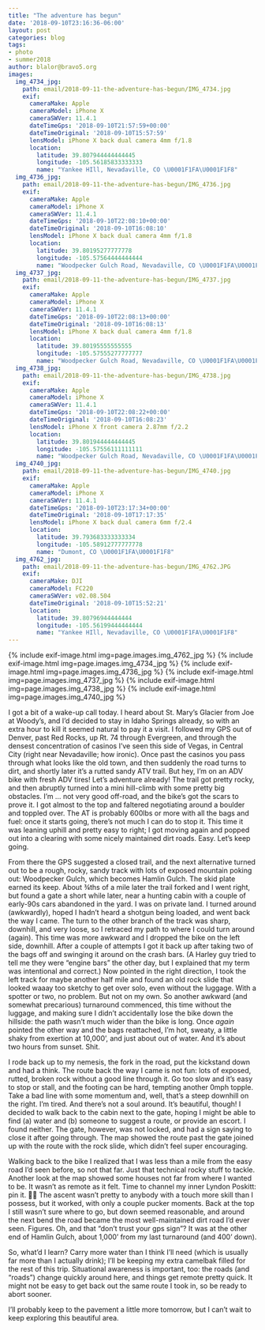 ```yaml
---
title: "The adventure has begun"
date: '2018-09-10T23:16:36-06:00'
layout: post
categories: blog
tags:
- photo
- summer2018
author: blalor@bravo5.org
images:
  img_4734_jpg:
    path: email/2018-09-11-the-adventure-has-begun/IMG_4734.jpg
    exif:
      cameraMake: Apple
      cameraModel: iPhone X
      cameraSWVer: 11.4.1
      dateTimeGps: '2018-09-10T21:57:59+00:00'
      dateTimeOriginal: '2018-09-10T15:57:59'
      lensModel: iPhone X back dual camera 4mm f/1.8
      location:
        latitude: 39.807944444444445
        longitude: -105.56185833333333
        name: "Yankee HIll, Nevadaville, CO \U0001F1FA\U0001F1F8"
  img_4736_jpg:
    path: email/2018-09-11-the-adventure-has-begun/IMG_4736.jpg
    exif:
      cameraMake: Apple
      cameraModel: iPhone X
      cameraSWVer: 11.4.1
      dateTimeGps: '2018-09-10T22:08:10+00:00'
      dateTimeOriginal: '2018-09-10T16:08:10'
      lensModel: iPhone X back dual camera 4mm f/1.8
      location:
        latitude: 39.80195277777778
        longitude: -105.57564444444444
        name: "Woodpecker Gulch Road, Nevadaville, CO \U0001F1FA\U0001F1F8"
  img_4737_jpg:
    path: email/2018-09-11-the-adventure-has-begun/IMG_4737.jpg
    exif:
      cameraMake: Apple
      cameraModel: iPhone X
      cameraSWVer: 11.4.1
      dateTimeGps: '2018-09-10T22:08:13+00:00'
      dateTimeOriginal: '2018-09-10T16:08:13'
      lensModel: iPhone X back dual camera 4mm f/1.8
      location:
        latitude: 39.80195555555555
        longitude: -105.57555277777777
        name: "Woodpecker Gulch Road, Nevadaville, CO \U0001F1FA\U0001F1F8"
  img_4738_jpg:
    path: email/2018-09-11-the-adventure-has-begun/IMG_4738.jpg
    exif:
      cameraMake: Apple
      cameraModel: iPhone X
      cameraSWVer: 11.4.1
      dateTimeGps: '2018-09-10T22:08:22+00:00'
      dateTimeOriginal: '2018-09-10T16:08:23'
      lensModel: iPhone X front camera 2.87mm f/2.2
      location:
        latitude: 39.801944444444445
        longitude: -105.57556111111111
        name: "Woodpecker Gulch Road, Nevadaville, CO \U0001F1FA\U0001F1F8"
  img_4740_jpg:
    path: email/2018-09-11-the-adventure-has-begun/IMG_4740.jpg
    exif:
      cameraMake: Apple
      cameraModel: iPhone X
      cameraSWVer: 11.4.1
      dateTimeGps: '2018-09-10T23:17:34+00:00'
      dateTimeOriginal: '2018-09-10T17:17:35'
      lensModel: iPhone X back dual camera 6mm f/2.4
      location:
        latitude: 39.793683333333334
        longitude: -105.58912777777778
        name: "Dumont, CO \U0001F1FA\U0001F1F8"
  img_4762_jpg:
    path: email/2018-09-11-the-adventure-has-begun/IMG_4762.JPG
    exif:
      cameraMake: DJI
      cameraModel: FC220
      cameraSWVer: v02.08.504
      dateTimeOriginal: '2018-09-10T15:52:21'
      location:
        latitude: 39.80796944444444
        longitude: -105.56199444444444
        name: "Yankee HIll, Nevadaville, CO \U0001F1FA\U0001F1F8"
---
```


{% include exif-image.html img=page.images.img_4762_jpg %}
{% include exif-image.html img=page.images.img_4734_jpg %}
{% include exif-image.html img=page.images.img_4736_jpg %}
{% include exif-image.html img=page.images.img_4737_jpg %}
{% include exif-image.html img=page.images.img_4738_jpg %}
{% include exif-image.html img=page.images.img_4740_jpg %}

I got a bit of a wake-up call today. I heard about St. Mary’s Glacier from Joe at Woody’s, and I’d decided to stay in Idaho Springs already, so with an extra hour to kill it seemed natural to pay it a visit. I followed my GPS out of Denver, past Red Rocks, up Rt. 74 through Evergreen, and through the densest concentration of casinos I’ve seen this side of Vegas, in Central City (right near Nevadaville; how ironic). Once past the casinos you pass through what looks like the old town, and then suddenly the road turns to dirt, and shortly later it’s a rutted sandy ATV trail. But hey, I’m on an ADV bike with fresh ADV tires! Let’s adventure already!  The trail got pretty rocky, and then abruptly turned into a mini hill-climb with some pretty big obstacles. I’m … not very good off-road, and the bike’s got the scars to prove it. I got almost to the top and faltered negotiating around a boulder and toppled over. The AT is probably 600lbs or more with all the bags and fuel: once it starts going, there’s not much I can do to stop it. This time it was leaning uphill and pretty easy to right; I got moving again and popped out into a clearing with some nicely maintained dirt roads. Easy. Let’s keep going. 

From there the GPS suggested a closed trail, and the next alternative turned out to be a rough, rocky, sandy track with lots of exposed mountain poking out: Woodpecker Gulch, which becomes Hamlin Gulch. The skid plate earned its keep. About ¾ths of a mile later the trail forked and I went right, but found a gate a short while later, near a hunting cabin with a couple of early-90s cars abandoned in the yard. I was on private land. I turned around (awkwardly), hoped I hadn’t heard a shotgun being loaded, and went back the way I came. The turn to the other branch of the track was sharp, downhill, and very loose, so I retraced my path to where I could turn around (again). This time was more awkward and I dropped the bike on the left side, downhill. After a couple of attempts I got it back up after taking two of the bags off and swinging it around on the crash bars. (A Harley guy tried to tell me they were “engine bars” the other day, but I explained that my term was intentional and correct.)  Now pointed in the right direction, I took the left track for maybe another half mile and found an old rock slide that looked waaay too sketchy to get over solo, even without the luggage. With a spotter or two, no problem. But not on my own. So another awkward (and somewhat precarious) turnaround commenced, this time without the luggage, and making sure I didn’t accidentally lose the bike down the hillside: the path wasn’t much wider than the bike is long. Once _again_ pointed the other way and the bags reattached, I’m hot, sweaty, a little shaky from exertion at 10,000’, and just about out of water. And it’s about two hours from sunset. Shit. 

I rode back up to my nemesis, the fork in the road, put the kickstand down and had a think. The route back the way I came is not fun: lots of exposed, rutted, broken rock without a good line through it. Go too slow and it’s easy to stop or stall, and the footing can be hard, tempting another 0mph topple. Take a bad line with some momentum and, well, that’s a steep downhill on the right. I’m tired. And there’s not a soul around. It’s beautiful, though! I decided to walk back to the cabin next to the gate, hoping I might be able to find (a) water and (b) someone to suggest a route, or provide an escort. I found neither. The gate, however, was not locked, and had a sign saying to close it after going through. The map showed the route past the gate joined up with the route with the rock slide, which didn’t feel super encouraging. 

Walking back to the bike I realized that I was less than a mile from the easy road I’d seen before, so not that far. Just that technical rocky stuff to tackle. Another look at the map showed some houses not far from where I wanted to be. It wasn’t as remote as it felt. Time to channel my inner Lyndon Poskitt: pin it. 👊✊ The ascent wasn’t pretty to anybody with a touch more skill than I possess, but it worked, with only a couple pucker moments.  Back at the top I still wasn’t sure where to go, but down seemed reasonable, and around the next bend the road became the most well-maintained dirt road I’d ever seen. Figures. Oh, and that “don’t trust your gps sign”? It was at the other end of Hamlin Gulch, about 1,000’ from my last turnaround (and 400’ down). 

So, what’d I learn? Carry more water than I think I’ll need (which is usually far more than I actually drink); I’ll be keeping my extra camelbak filled for the rest of this trip.  Situational awareness is important, too: the roads (and “roads”) change quickly around here, and things get remote pretty quick. It might not be easy to get back out the same route I took in, so be ready to abort sooner. 

I’ll probably keep to the pavement a little more tomorrow, but I can’t wait to keep exploring this beautiful area. 




















